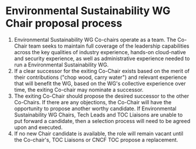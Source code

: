 # Environmental Sustainability WG Chair proposal process

1) Environmental Sustainability WG Co-chairs operate as a team. The Co-Chair team seeks to maintain full coverage of the leadership capabilities across the key qualities of industry experience, hands-on cloud-native and security experience, as well as administrative experience needed to run a Environmental Sustainability WG.
2) If a clear successor for the exiting Co-Chair exists based on the merit of their contributions ("chop wood, carry water") and relevant experience that will benefit the WG, based on the WG's collective experience over time, the exiting Co-chair may nominate a successor.
3) The exiting Co-Chair should propose the desired successor to the other Co-Chairs. If there are any objections, the Co-Chair will have the opportunity to propose another worthy candidate. If Environmental Sustainability WG Chairs, Tech Leads and TOC Liaisons are unable to put forward a candidate, then a selection process will need to be agreed upon and executed.
4) If no new Chair candidate is available, the role will remain vacant until the Co-chair's, TOC Liaisons or CNCF TOC propose a replacement.